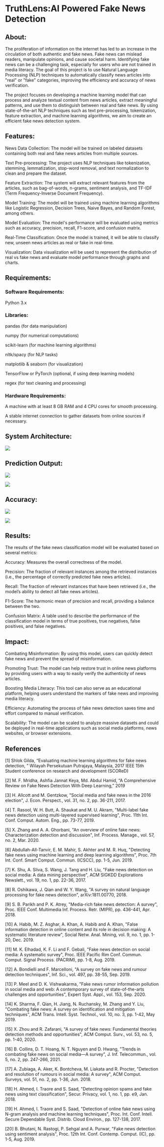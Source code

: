 # TruthLens:AI Powered Fake News Detection
## About:
The proliferation of information on the internet has led to an increase in the circulation of both authentic and fake news. Fake news can mislead readers, manipulate opinions, and cause societal harm. Identifying fake news can be a challenging task, especially for users who are not trained in media literacy. The goal of this project is to use Natural Language Processing (NLP) techniques to automatically classify news articles into "real" or "fake" categories, improving the efficiency and accuracy of news verification.

The project focuses on developing a machine learning model that can process and analyze textual content from news articles, extract meaningful patterns, and use them to distinguish between real and fake news. By using state-of-the-art NLP techniques such as text pre-processing, tokenization, feature extraction, and machine learning algorithms, we aim to create an efficient fake news detection system.

## Features:
News Data Collection: The model will be trained on labeled datasets containing both real and fake news articles from multiple sources.

Text Pre-processing: The project uses NLP techniques like tokenization, stemming, lemmatization, stop-word removal, and text normalization to clean and prepare the dataset.

Feature Extraction: The system will extract relevant features from the articles, such as bag-of-words, n-grams, sentiment analysis, and TF-IDF (Term Frequency-Inverse Document Frequency).

Model Training: The model will be trained using machine learning algorithms like Logistic Regression, Decision Trees, Naive Bayes, and Random Forest, among others.

Model Evaluation: The model's performance will be evaluated using metrics such as accuracy, precision, recall, F1-score, and confusion matrix.

Real-Time Classification: Once the model is trained, it will be able to classify new, unseen news articles as real or fake in real-time.

Visualization: Data visualization will be used to represent the distribution of real vs fake news and evaluate model performance through graphs and charts.

## Requirements:
### Software Requirements:
Python 3.x
### Libraries:
pandas (for data manipulation)

numpy (for numerical computations)

scikit-learn (for machine learning algorithms)

nltk/spacy (for NLP tasks)

matplotlib & seaborn (for visualization)

TensorFlow or PyTorch (optional, if using deep learning models)

regex (for text cleaning and processing)

### Hardware Requirements:
A machine with at least 8 GB RAM and 4 CPU cores for smooth processing.

A stable internet connection to gather datasets from online sources if necessary.

## System Architecture:
![](SystemArchitecture.png)

## Prediction Output:
![](Prediction1.png)

![](Prediction2.png)

## Accuracy:
![](Training-Accuracy.png)

![](Testing-Accuracy.png)
## Results:
The results of the fake news classification model will be evaluated based on several metrics:

Accuracy: Measures the overall correctness of the model.

Precision: The fraction of relevant instances among the retrieved instances (i.e., the percentage of correctly predicted fake news articles).

Recall: The fraction of relevant instances that have been retrieved (i.e., the model’s ability to detect all fake news articles).

F1-Score: The harmonic mean of precision and recall, providing a balance between the two.

Confusion Matrix: A table used to describe the performance of the classification model in terms of true positives, true negatives, false positives, and false negatives.

## Impact:
Combating Misinformation: By using this model, users can quickly detect fake news and prevent the spread of misinformation.

Promoting Trust: The model can help restore trust in online news platforms by providing users with a way to easily verify the authenticity of news articles.

Boosting Media Literacy: This tool can also serve as an educational platform, helping users understand the markers of fake news and improving media literacy.

Efficiency: Automating the process of fake news detection saves time and effort compared to manual verification.

Scalability: The model can be scaled to analyze massive datasets and could be deployed in real-time applications such as social media platforms, news websites, or browser extensions.

## References
[1]         Shlok Gilda, “Evaluating machine learning algorithms for fake news detection, ” Wilayah Persekutuan Putrajaya, Malaysia, 2017 IEEE 15th Student conference on research and development (SCOReD)

[2]         M. F. Mridha, Ashfia Jannat Keya, Md. Abdul Hamid, “A Comprehensive Review on Fake News Detection With Deep Learning,” 2019 

[3]       H. Allcott and M. Gentzkow, "Social media and fake news in the 2016 election", J. Econ. Perspect., vol. 31, no. 2, pp. 36-211, 2017.

[4]	T. Rasool, W. H. Butt, A. Shaukat and M. U. Akram, "Multi-label fake news detection using multi-layered supervised learning", Proc. 11th Int. Conf. Comput. Autom. Eng., pp. 73-77, 2019.

[5]	X. Zhang and A. A. Ghorbani, "An overview of online fake news: Characterization detection and discussion", Inf. Process. Manage., vol. 57, no. 2, Mar. 2020.

[6]	Abdullah-All-Tanvir, E. M. Mahir, S. Akhter and M. R. Huq, "Detecting fake news using machine learning and deep learning algorithms", Proc. 7th Int. Conf. Smart Comput. Commun. (ICSCC), pp. 1-5, Jun. 2019.

[7]	K. Shu, A. Sliva, S. Wang, J. Tang and H. Liu, "Fake news detection on social media: A data mining perspective", ACM SIGKDD Explorations Newslett., vol. 19, no. 1, pp. 22-36, 2017.

[8]       R. Oshikawa, J. Qian and W. Y. Wang, "A survey on natural language processing for fake news detection", arXiv:1811.00770, 2018. 

[9]       S. B. Parikh and P. K. Atrey, "Media-rich fake news detection: A survey", Proc. IEEE Conf. Multimedia Inf. Process. Retr. (MIPR), pp. 436-441, Apr. 2018.

[10]     A. Habib, M. Z. Asghar, A. Khan, A. Habib and A. Khan, "False information detection in online content and its role in decision making: A systematic literature review", Social Netw. Anal. Mining, vol. 9, no. 1, pp. 1-20, Dec. 2019.

[11]   M. K. Elhadad, K. F. Li and F. Gebali, "Fake news detection on social media: A systematic survey", Proc. IEEE Pacific Rim Conf. Commun. Comput. Signal Process. (PACRIM), pp. 1-8, Aug. 2019.

[12]    A. Bondielli and F. Marcelloni, "A survey on fake news and rumour detection techniques", Inf. Sci., vol. 497, pp. 38-55, Sep. 2019.

[13]     P. Meel and D. K. Vishwakarma, "Fake news rumor information pollution in social media and web: A contemporary survey of state-of-the-arts challenges and opportunities", Expert Syst. Appl., vol. 153, Sep. 2020.

[14]    K. Sharma, F. Qian, H. Jiang, N. Ruchansky, M. Zhang and Y. Liu, "Combating fake news: A survey on identification and mitigation techniques", ACM Trans. Intell. Syst. Technol., vol. 10, no. 3, pp. 1-42, May 2019.

[15]  X. Zhou and R. Zafarani, "A survey of fake news: Fundamental theories detection methods and opportunities", ACM Comput. Surv., vol. 53, no. 5, pp. 1-40, 2020.

[16]   B. Collins, D. T. Hoang, N. T. Nguyen and D. Hwang, "Trends in combating fake news on social media—A survey", J. Inf. Telecommun., vol. 5, no. 2, pp. 247-266, 2021.

[17]    A. Zubiaga, A. Aker, K. Bontcheva, M. Liakata and R. Procter, "Detection and resolution of rumours in social media: A survey", ACM Comput. Surveys, vol. 51, no. 2, pp. 1-36, Jun. 2018.

[18]   H. Ahmed, I. Traore and S. Saad, "Detecting opinion spams and fake news using text classification", Secur. Privacy, vol. 1, no. 1, pp. e9, Jan. 2018.

[19]  H. Ahmed, I. Traore and S. Saad, "Detection of online fake news using N-gram analysis and machine learning techniques", Proc. Int. Conf. Intell. Secure Dependable Syst. Distrib. Cloud Environ., pp. 127-138, 2017.

[20]  B. Bhutani, N. Rastogi, P. Sehgal and A. Purwar, "Fake news detection using sentiment analysis", Proc. 12th Int. Conf. Contemp. Comput. (IC), pp. 1-5, Aug. 2019.
